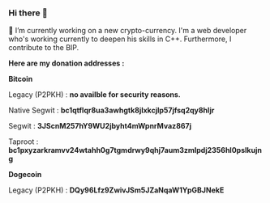 ### Hi there 👋

🔭 I’m currently working on a new crypto-currency. 
I'm a web developer who's working currently to deepen his skills in C++.
Furthermore, I contribute to the BIP.

**Here are my donation addresses :**

**Bitcoin**

Legacy (P2PKH) : **no availble for security reasons.**

Native Segwit : **bc1qtflqr8ua3awhgtk8jlxkcjlp57jfsq2qy8hljr**

Segwit : **3JScnM257hY9WU2jbyht4mWpnrMvaz867j**

Taproot : **bc1pxyzarkramvv24wtahh0g7tgmdrwy9qhj7aum3zmlpdj2356hl0pslkujng**

**Dogecoin**

Legacy (P2PKH) : **DQy96Lfz9ZwivJSm5JZaNqaW1YpGBJNekE**
